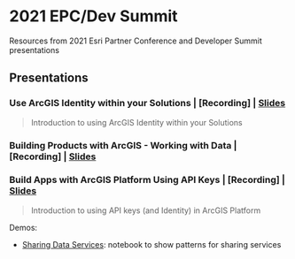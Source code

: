 # 2021 EPC/Dev Summit
Resources from 2021 Esri Partner Conference and Developer Summit presentations

## Presentations

### Use ArcGIS Identity within your Solutions | [Recording] | [Slides](https://esriis-my.sharepoint.com/:p:/g/personal/kel10340_esri_com/EZJNAX9HOvJOsy6MZeBmF8QBxmyPu0BN7Y8r7w6NruegSw?e=Q5DfNU)
> Introduction to using ArcGIS Identity within your Solutions

### Building Products with ArcGIS - Working with Data | [Recording] | [Slides](https://esriis-my.sharepoint.com/:p:/g/personal/kel10340_esri_com/EfsMvJP-02tPrR8frtoyfXsBNxxXyXGPhCetOfxmMo_fJw?e=mrJfln)

### Build Apps with ArcGIS Platform Using API Keys | [Recording] | [Slides](https://esriis-my.sharepoint.com/:p:/g/personal/kel10340_esri_com/EUVeRyuNd3FBmIIwoJAP4QQBpaGNggfJJwh5wyO09u58-Q?e=L73itz)
> Introduction to using API keys (and Identity) in ArcGIS Platform

Demos:
* [Sharing Data Services](/demo-data-services/notebooks): notebook to show patterns for sharing services 
